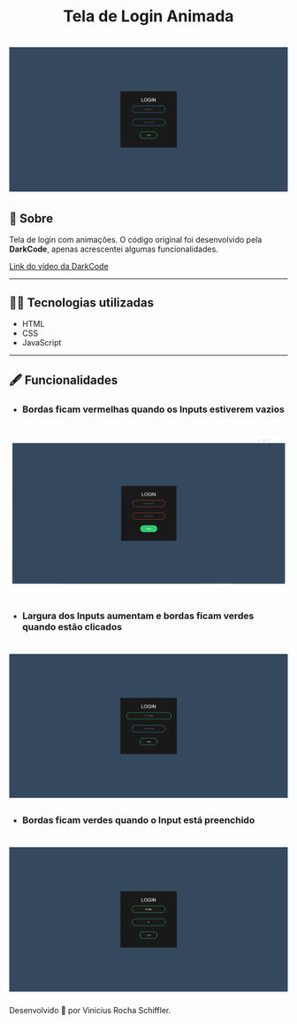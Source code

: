 <h1 align="center">Tela de Login Animada</h1>

<h1 align="center">
    <img src="ImgToReadMe/img3.png">
</h1>

## 📖 Sobre
Tela de login com animações. O código original foi desenvolvido pela **DarkCode**, apenas acrescentei algumas funcionalidades.

[Link do vídeo da DarkCode](https://www.youtube.com/watch?v=HV7DtH3J2PU)

---
## 👨‍💻 Tecnologias utilizadas

- HTML
- CSS
- JavaScript
---

## 🖋 Funcionalidades

- ### Bordas ficam vermelhas quando os Inputs estiverem vazios
<h1 align="center">
    <img src="ImgToReadMe/img2.png">
</h1>

- ### Largura dos Inputs aumentam e bordas ficam verdes quando estão clicados
<h1 align="center">
    <img src="ImgToReadMe/img1.png">
</h1>

- ### Bordas ficam verdes quando o Input está preenchido
<h1 align="center">
    <img src="ImgToReadMe/img4.png">
</h1>

Desenvolvido 💚 por Vinicius Rocha Schiffler.

